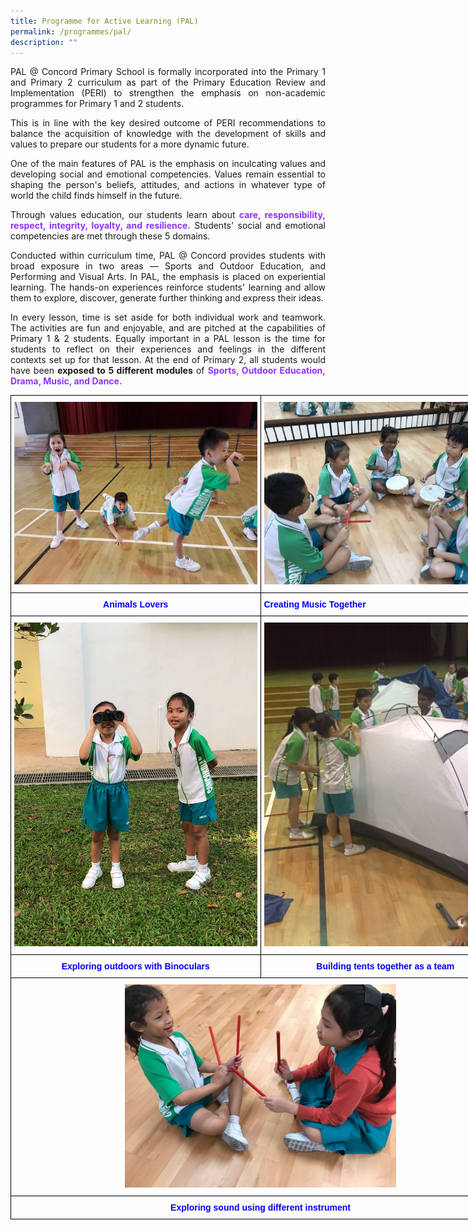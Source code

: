 ```yaml
---
title: Programme for Active Learning (PAL)
permalink: /programmes/pal/
description: ""
---
```

<p style="text-align:justify">PAL @ Concord Primary School is formally incorporated into the Primary 1 and Primary 2 curriculum as part of the Primary Education Review and Implementation (PERI) to strengthen the emphasis on non-academic programmes for Primary 1 and 2 students. 

<p style="text-align:justify">This is in line with the key desired outcome of PERI recommendations to balance the acquisition of knowledge with the development of skills and values to prepare our students for a more dynamic future.

<p style="text-align:justify">One of the main features of PAL is the emphasis on inculcating values and developing social and emotional competencies. Values remain essential to shaping the person's beliefs, attitudes, and actions in whatever type of world the child finds himself in the future. 

<p style="text-align:justify">Through values education, our students learn about<b style="color:#9033FF"> care, responsibility, respect, integrity, loyalty, and resilience.</b> Students' social and emotional competencies are met through these 5 domains.

<p style="text-align:justify">Conducted within curriculum time, PAL @ Concord provides students with broad exposure in two areas — Sports and Outdoor Education, and Performing and Visual Arts. In PAL, the emphasis is placed on experiential learning. The hands-on experiences reinforce students' learning and allow them to explore, discover, generate further thinking and express their ideas. 

<p style="text-align:justify">In every lesson, time is set aside for both individual work and teamwork. The activities are fun and enjoyable, and are pitched at the capabilities of Primary 1 & 2 students. Equally important in a PAL lesson is the time for students to reflect on their experiences and feelings in the different contexts set up for that lesson. At the end of Primary 2, all students would have been <b>exposed to 5 different modules</b> of <b style="color:#9033FF">Sports, Outdoor Education, Drama, Music, and Dance.</b>

<style type="text/css">
.tg  {border-collapse:collapse;border-spacing:0;margin:0px auto;}
.tg td{border-color:black;border-style:solid;border-width:1px;font-family:Arial, sans-serif;font-size:14px;
  overflow:hidden;padding:10px 5px;word-break:normal;}
.tg th{border-color:black;border-style:solid;border-width:1px;font-family:Arial, sans-serif;font-size:14px;
  font-weight:normal;overflow:hidden;padding:10px 5px;word-break:normal;}
.tg .tg-baqh{text-align:center;vertical-align:top}
.tg .tg-0lax{text-align:center;vertical-align:top}
</style>

<table class="tg" style="undefined;table-layout: fixed; width: 800px">

<colgroup>
<col style="width: 400px">
<col style="width: 400px">
</colgroup>

<tbody>
<tr>
<td class="tg-0lax">
<img src="/images/pal1.jpeg">
</td>
<td class="tg-0lax">
<img src="/images/pal2.jpeg"></td>
</tr>
<tr style="color:#0000FF; font-weight:bold">
<td style="text-align:center">Animals Lovers</td>
<td>Creating Music Together</td>
</tr>
<tr>
<td class="tg-0lax">
<img src="/images/pal3.jpeg"></td>
<td class="tg-0lax">
<img src="/images/pal4.jpeg"></td>
</tr>
<tr style="color:#0000FF; font-weight:bold; text-align:center">
<td>Exploring outdoors with Binoculars</td>
<td>Building tents together as a team</td>
</tr>
<tr>
<td class="tg-0lax" colspan="2">
<img src="/images/pal5.jpeg" style="width:55%">
</td>
</tr>
<tr style="color:#0000FF; font-weight:bold; text-align:center">
<td colspan="7">Exploring sound using different instrument</td>
</tr>
</tbody>
</table>